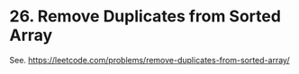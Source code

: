 # 26. Remove Duplicates from Sorted Array
See. https://leetcode.com/problems/remove-duplicates-from-sorted-array/
